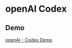 # openAI Codex

## Demo
[openAI - Codex Demo](https://mohan-chinnappan-n2.github.io/2021/ai/openai/codex/img/1.webm)